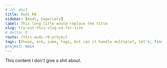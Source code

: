 ```yaml
---
# id: doc1
title: Audi R8
sidebar: [Audi, Supercars]
label: This long title would replace the title
slug: try-out-this-slug-on-for-size
# delta: 0
route: /this-audi-r8-project
tags: [these, are, some, tags, but can it handle multiple?, let's, find, out]
project: main
---
```


This content I don't give a shit about.
